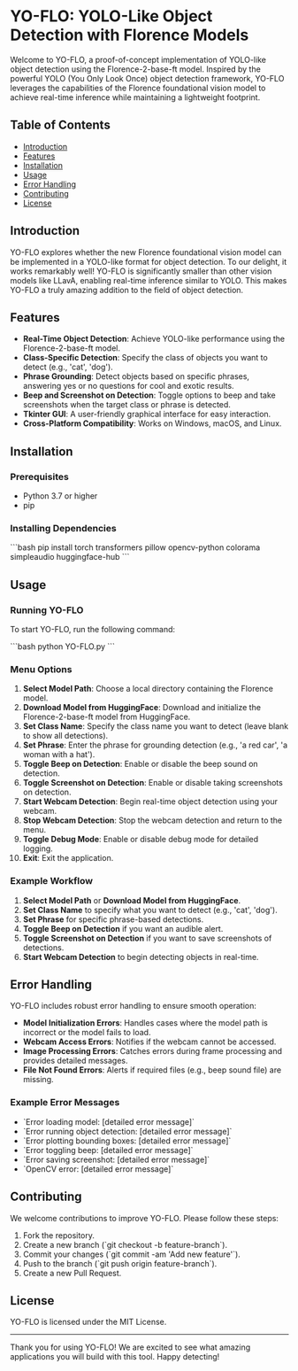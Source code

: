 
# YO-FLO: YOLO-Like Object Detection with Florence Models

Welcome to YO-FLO, a proof-of-concept implementation of YOLO-like object detection using the Florence-2-base-ft model. Inspired by the powerful YOLO (You Only Look Once) object detection framework, YO-FLO leverages the capabilities of the Florence foundational vision model to achieve real-time inference while maintaining a lightweight footprint.

## Table of Contents

- [Introduction](#introduction)
- [Features](#features)
- [Installation](#installation)
- [Usage](#usage)
- [Error Handling](#error-handling)
- [Contributing](#contributing)
- [License](#license)

## Introduction

YO-FLO explores whether the new Florence foundational vision model can be implemented in a YOLO-like format for object detection. To our delight, it works remarkably well! YO-FLO is significantly smaller than other vision models like LLavA, enabling real-time inference similar to YOLO. This makes YO-FLO a truly amazing addition to the field of object detection.

## Features

- **Real-Time Object Detection**: Achieve YOLO-like performance using the Florence-2-base-ft model.
- **Class-Specific Detection**: Specify the class of objects you want to detect (e.g., 'cat', 'dog').
- **Phrase Grounding**: Detect objects based on specific phrases, answering yes or no questions for cool and exotic results.
- **Beep and Screenshot on Detection**: Toggle options to beep and take screenshots when the target class or phrase is detected.
- **Tkinter GUI**: A user-friendly graphical interface for easy interaction.
- **Cross-Platform Compatibility**: Works on Windows, macOS, and Linux.

## Installation

### Prerequisites

- Python 3.7 or higher
- pip

### Installing Dependencies

\`\`\`bash
pip install torch transformers pillow opencv-python colorama simpleaudio huggingface-hub
\`\`\`

## Usage

### Running YO-FLO

To start YO-FLO, run the following command:

\`\`\`bash
python YO-FLO.py
\`\`\`

### Menu Options

1. **Select Model Path**: Choose a local directory containing the Florence model.
2. **Download Model from HuggingFace**: Download and initialize the Florence-2-base-ft model from HuggingFace.
3. **Set Class Name**: Specify the class name you want to detect (leave blank to show all detections).
4. **Set Phrase**: Enter the phrase for grounding detection (e.g., 'a red car', 'a woman with a hat').
5. **Toggle Beep on Detection**: Enable or disable the beep sound on detection.
6. **Toggle Screenshot on Detection**: Enable or disable taking screenshots on detection.
7. **Start Webcam Detection**: Begin real-time object detection using your webcam.
8. **Stop Webcam Detection**: Stop the webcam detection and return to the menu.
9. **Toggle Debug Mode**: Enable or disable debug mode for detailed logging.
10. **Exit**: Exit the application.

### Example Workflow

1. **Select Model Path** or **Download Model from HuggingFace**.
2. **Set Class Name** to specify what you want to detect (e.g., 'cat', 'dog').
3. **Set Phrase** for specific phrase-based detections.
4. **Toggle Beep on Detection** if you want an audible alert.
5. **Toggle Screenshot on Detection** if you want to save screenshots of detections.
6. **Start Webcam Detection** to begin detecting objects in real-time.

## Error Handling

YO-FLO includes robust error handling to ensure smooth operation:

- **Model Initialization Errors**: Handles cases where the model path is incorrect or the model fails to load.
- **Webcam Access Errors**: Notifies if the webcam cannot be accessed.
- **Image Processing Errors**: Catches errors during frame processing and provides detailed messages.
- **File Not Found Errors**: Alerts if required files (e.g., beep sound file) are missing.

### Example Error Messages

- \`Error loading model: [detailed error message]\`
- \`Error running object detection: [detailed error message]\`
- \`Error plotting bounding boxes: [detailed error message]\`
- \`Error toggling beep: [detailed error message]\`
- \`Error saving screenshot: [detailed error message]\`
- \`OpenCV error: [detailed error message]\`

## Contributing

We welcome contributions to improve YO-FLO. Please follow these steps:

1. Fork the repository.
2. Create a new branch (\`git checkout -b feature-branch\`).
3. Commit your changes (\`git commit -am 'Add new feature'\`).
4. Push to the branch (\`git push origin feature-branch\`).
5. Create a new Pull Request.

## License

YO-FLO is licensed under the MIT License.

---

Thank you for using YO-FLO! We are excited to see what amazing applications you will build with this tool. Happy detecting!
